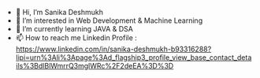 - 👋 Hi, I’m Sanika Deshmukh
- 👀 I’m interested in Web Development & Machine Learning
- 🌱 I’m currently learning JAVA & DSA
- 📫 How to reach me Linkedin Profile : https://www.linkedin.com/in/sanika-deshmukh-b93316288?lipi=urn%3Ali%3Apage%3Ad_flagship3_profile_view_base_contact_details%3BdlBlWmrrQ3mglWRc%2F2deEA%3D%3D                                                         

<!---
Sanika2504/Sanika2504 is a ✨ special ✨ repository because its `README.md` (this file) appears on your GitHub profile.
You can click the Preview link to take a look at your changes.
--->
